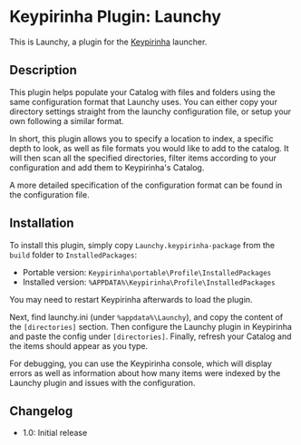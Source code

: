 # Keypirinha Plugin: Launchy

This is Launchy, a plugin for the [Keypirinha](http://keypirinha.com) launcher.


## Description

This plugin helps populate your Catalog with files and folders using the same
configuration format that Launchy uses. You can either copy your directory settings
straight from the launchy configuration file, or setup your own following a similar format.

In short, this plugin allows you to specify a location to index, a specific depth to look,
as well as file formats you would like to add to the catalog. It will then scan all the
specified directories, filter items according to your configuration and add them to Keypirinha's Catalog.

A more detailed specification of the configuration format can be found in the configuration file.

## Installation
To install this plugin, simply copy `Launchy.keypirinha-package` from the `build` folder to `InstalledPackages`:
- Portable version: `Keypirinha\portable\Profile\InstalledPackages`
- Installed version: `%APPDATA%\Keypirinha\Profile\InstalledPackages`

You may need to restart Keypirinha afterwards to load the plugin.

Next, find launchy.ini (under `%appdata%\Launchy`), and copy the content of the `[directories]` section.
Then configure the Launchy plugin in Keypirinha and paste the config under `[directories]`.
Finally, refresh your Catalog and the items should appear as you type.

For debugging, you can use the Keypirinha console, which will display errors as well as information
about how many items were indexed by the Launchy plugin and issues with the configuration.

## Changelog

- 1.0: Initial release